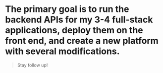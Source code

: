 # The primary goal is to run the backend APIs for my 3-4 full-stack applications, deploy them on the front end, and create a new platform with several modifications.

> Stay follow up!